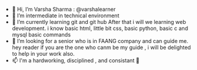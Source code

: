 - 👋 Hi, I’m Varsha Sharma : @varshalearner
- 👀 I’m intermediate in technical environment
- 🌱 I’m currently learning git and git hub 
      After that i will we learning web development.
      i know basic html, little bit css, basic python, basic c and mysql basic commands 
- 💞️ I’m looking for a senior who is in FAANG company and can guide me.
      hey reader if you are the one who canm be my guide , i will be delighted to help in your work also.
- 📫 I'm a hardworking, disciplined , and consistant 🙂
